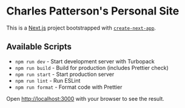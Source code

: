# Charles Patterson's Personal Site

This is a [Next.js](https://nextjs.org) project bootstrapped with [`create-next-app`](https://nextjs.org/docs/app/api-reference/cli/create-next-app).

## Available Scripts

- `npm run dev` - Start development server with Turbopack
- `npm run build` - Build for production (includes Prettier check)
- `npm run start` - Start production server
- `npm run lint` - Run ESLint
- `npm run format` - Format code with Prettier

Open [http://localhost:3000](http://localhost:3000) with your browser to see the result.
